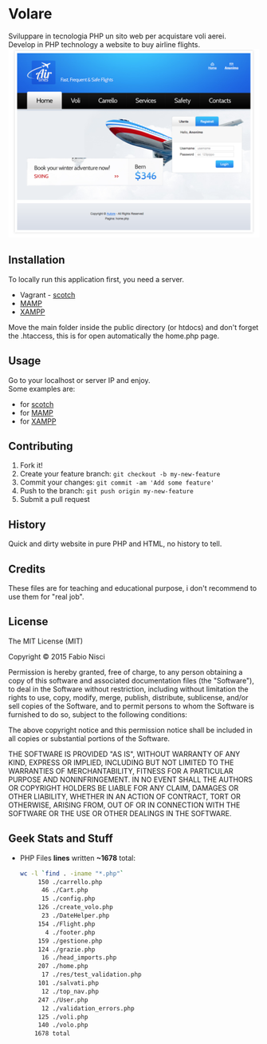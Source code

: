 # Volare

Sviluppare in tecnologia PHP un sito web per acquistare voli aerei.  
Develop in PHP technology a website to buy airline flights.
![Home page](res/home_page_screen.png?raw=true "Home Page")

## Installation

To locally run this application first, you need a server.
 
* Vagrant - [scotch](https://box.scotch.io/#get-started)
* [MAMP](https://www.mamp.info/en/downloads/)
* [XAMPP](https://www.apachefriends.org/it/download.html)

Move the main folder inside the public directory (or htdocs) and don't forget the .htaccess, this is for open automatically the home.php page.

## Usage

Go to your localhost or server IP and enjoy.  
Some examples are:

* for [scotch](192.168.33.10/volare)
* for [MAMP](localhost:8888/volare)
* for [XAMPP](localhost/volare)

## Contributing

1. Fork it!
2. Create your feature branch: `git checkout -b my-new-feature`
3. Commit your changes: `git commit -am 'Add some feature'`
4. Push to the branch: `git push origin my-new-feature`
5. Submit a pull request

## History

Quick and dirty website in pure PHP and HTML, no history to tell.

## Credits

These files are for teaching and educational purpose, i don't recommend to use them for "real job".

## License

The MIT License (MIT)

Copyright &copy; 2015 Fabio Nisci

Permission is hereby granted, free of charge, to any person obtaining a copy
of this software and associated documentation files (the "Software"), to deal
in the Software without restriction, including without limitation the rights
to use, copy, modify, merge, publish, distribute, sublicense, and/or sell
copies of the Software, and to permit persons to whom the Software is
furnished to do so, subject to the following conditions:

The above copyright notice and this permission notice shall be included in
all copies or substantial portions of the Software.

THE SOFTWARE IS PROVIDED "AS IS", WITHOUT WARRANTY OF ANY KIND, EXPRESS OR
IMPLIED, INCLUDING BUT NOT LIMITED TO THE WARRANTIES OF MERCHANTABILITY,
FITNESS FOR A PARTICULAR PURPOSE AND NONINFRINGEMENT. IN NO EVENT SHALL THE
AUTHORS OR COPYRIGHT HOLDERS BE LIABLE FOR ANY CLAIM, DAMAGES OR OTHER
LIABILITY, WHETHER IN AN ACTION OF CONTRACT, TORT OR OTHERWISE, ARISING FROM,
OUT OF OR IN CONNECTION WITH THE SOFTWARE OR THE USE OR OTHER DEALINGS IN
THE SOFTWARE.

## Geek Stats and Stuff

- PHP Files **lines** written **~1678** total:

	```sh
	wc -l `find . -iname "*.php"`
		 150 ./carrello.php
	      46 ./Cart.php
	      15 ./config.php
	     126 ./create_volo.php
	      23 ./DateHelper.php
	     154 ./Flight.php
	       4 ./footer.php
	     159 ./gestione.php
	     124 ./grazie.php
	      16 ./head_imports.php
	     207 ./home.php
	      17 ./res/test_validation.php
	     101 ./salvati.php
	      12 ./top_nav.php
	     247 ./User.php
	      12 ./validation_errors.php
	     125 ./voli.php
	     140 ./volo.php
	    1678 total
	```